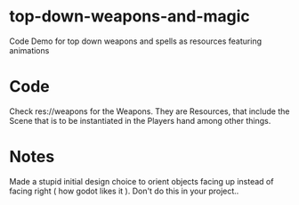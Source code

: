# top-down-weapons-and-magic
Code Demo for top down weapons and spells as resources featuring animations

# Code

Check res://weapons for the Weapons. They are Resources, that include the Scene that is to be instantiated in the Players hand among other things.

# Notes

Made a stupid initial design choice to orient objects facing up instead of facing right ( how godot likes it ). Don't do this in your project..
